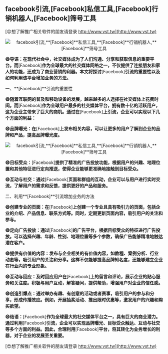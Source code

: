 ## **facebook引流,**[Facebook]**私信工具,**[Facebook]**行销机器人,**[Facebook]**筛号工具**

[😍想了解推广相关软件的朋友请登录 http://www.vst.tw](http://www.vst.tw)

 <center><img src="https://vst.tw/MP4/tuiguang/png/5.png" alt="facebook引流,**[Facebook]**私信工具,**[Facebook]**行销机器人,**[Facebook]**筛号工具"></center>

**😄导语：在现代社会中，社交媒体成为了人们沟通、分享和获取信息的重要平台。而**[Facebook]**作为全球最大的社交媒体网络之一，不仅提供了连接朋友和家人的功能，还成为了商业营销的利器。本文将探讨**[Facebook]**引流的重要性以及如何利用该平台增加业务的方法。**

一、**[Facebook]**引流的重要性

**😄随着互联网的普及和移动设备的发展，越来越多的人选择在社交媒体上花费时间。而**[Facebook]**作为全球用户最多的社交媒体平台，拥有数十亿的活跃用户，这为企业主带来了巨大的商机。通过在**[Facebook]**上引流，企业可以实现以下几个方面的利益：**

**😄品牌曝光：在**[Facebook]**上发布相关内容，可以让更多的用户了解到企业的品牌和产品，提高品牌曝光度。**

 <center><img src="https://vst.tw/MP4/tuiguang/png/2.png" alt="facebook引流,**[Facebook]**私信工具,**[Facebook]**行销机器人,**[Facebook]**筛号工具"></center>

**😄目标受众：**[Facebook]**提供了精准的广告投放功能，根据用户的兴趣、地理位置和其他特征进行定向推送，使得企业能够更准确地接触到目标受众。**

**😄互动与社交：通过**[Facebook]**页面和群组的互动，企业可以与用户进行实时交流，了解用户的需求和反馈，提供更好的产品和服务。**

二、利用**[Facebook]**引流增加业务的方法

**😄创建专业的页面：在**[Facebook]**上创建一个专业且具有吸引力的页面，包括企业的介绍、产品信息、联系方式等。同时，定期更新页面内容，吸引用户的关注和参与。**

**😄定向广告投放：通过**[Facebook]**的广告平台，根据目标受众的特征进行广告投放。可以选择兴趣、年龄、性别、地理位置等多个参数，确保广告能够精准地触达潜在客户。**

**😄提供有价值的内容：发布与企业相关的有价值内容，如教程、案例分析、行业动态等，吸引用户的关注和分享。这样不仅能够提高品牌知名度，还能够建立企业在行业内的专业形象。**

**😄互动与回应：及时回应用户在**[Facebook]**上的留言和评论，展示企业的贴心服务和关注度。积极与用户互动，解答疑问，提供帮助，增强用户对企业的信任感。**

**😄创造引爆点：通过举办有趣、有创意的活动或者赛事，吸引用户的参与和分享，形成传播效应。例如，开展抽奖活动、推出限时优惠等，激发用户的兴趣和购买欲望。**

**😄结语：**[Facebook]**作为全球最大的社交媒体平台之一，具有巨大的商业潜力。通过利用**[Facebook]**引流，企业可以实现品牌曝光、目标受众触达、互动与社交等多个方面的利益。因此，合理利用**[Facebook]**平台，将其转化为业务增长的利器，对于企业的发展至关重要。**

[😍想了解推广相关软件的朋友请登录 http://www.vst.tw](http://www.vst.tw)



